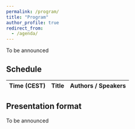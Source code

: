 ```yaml
---
permalink: /program/
title: "Program"
author_profile: true
redirect_from: 
  - /agenda/
---
```



To be announced

## Schedule

| Time (CEST)     | Title     | Authors / Speakers                                                             |
| --------------- | --------- | ------------------------------------------------------------ |

## Presentation format

To be announced
